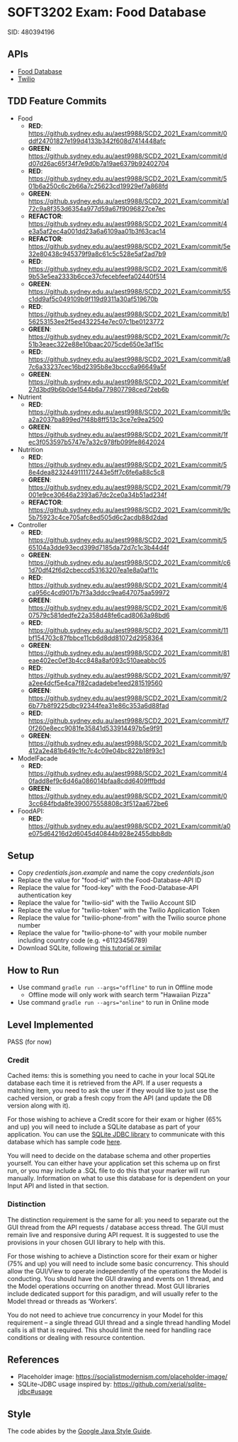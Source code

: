 # SOFT3202 Exam: Food Database
SID: 480394196

## APIs
* [Food Database](https://developer.edamam.com/food-database-api)
* [Twilio](https://www.twilio.com)

## TDD Feature Commits
* Food
    * **RED**: https://github.sydney.edu.au/aest9988/SCD2_2021_Exam/commit/0ddf24701827e199d4133b342f608d7414448afc
    * **GREEN**: https://github.sydney.edu.au/aest9988/SCD2_2021_Exam/commit/dd07d26ac65f34f7e9d0b7a19ae6379b92402704
    * **RED**: https://github.sydney.edu.au/aest9988/SCD2_2021_Exam/commit/501b6a250c6c2b66a7c25623cd19929ef7a868fd
    * **GREEN**: https://github.sydney.edu.au/aest9988/SCD2_2021_Exam/commit/a172c9a8f353d6354a977d59a67f9096827ce7ec
    * **REFACTOR**: https://github.sydney.edu.au/aest9988/SCD2_2021_Exam/commit/4e3a5af2ec4a001dd23a6a6109aa01b3f63cac14
    * **REFACTOR**: https://github.sydney.edu.au/aest9988/SCD2_2021_Exam/commit/5e32e80438c945379f9a8c61c5c528e5af2ad7b9
    * **RED**: https://github.sydney.edu.au/aest9988/SCD2_2021_Exam/commit/69b53e5ea2333b6cce37cfecebfeefa02440f514
    * **GREEN**: https://github.sydney.edu.au/aest9988/SCD2_2021_Exam/commit/55c1dd9af5c049109b9f119d9311a30af519670b
    * **RED**: https://github.sydney.edu.au/aest9988/SCD2_2021_Exam/commit/b156253153ee2f5ed432254e7ec07c1be0123772
    * **GREEN**: https://github.sydney.edu.au/aest9988/SCD2_2021_Exam/commit/7c51b3eaec322e88e10baac2075cde650e3af15c
    * **RED**: https://github.sydney.edu.au/aest9988/SCD2_2021_Exam/commit/a87c6a33237cec16bd2395b8e3bccc6a96649a5f
    * **GREEN**: https://github.sydney.edu.au/aest9988/SCD2_2021_Exam/commit/ef27d3bd9b6b0de1544b6a779807798ced72eb6b
* Nutrient
    * **RED**: https://github.sydney.edu.au/aest9988/SCD2_2021_Exam/commit/9ca2a2037ba899ed7f48b8ff513c3ce7e9ea2500
    * **GREEN**: https://github.sydney.edu.au/aest9988/SCD2_2021_Exam/commit/1fec3f053597b5747e7a32c978fb099fe8642024
* Nutrition
    * **RED**: https://github.sydney.edu.au/aest9988/SCD2_2021_Exam/commit/58e4dea8232449111172443e5ff7c6fe6a88c5c8
    * **GREEN**: https://github.sydney.edu.au/aest9988/SCD2_2021_Exam/commit/79001e9ce30646a2393a67dc2ce0a34b51ad234f
    * **REFACTOR**: https://github.sydney.edu.au/aest9988/SCD2_2021_Exam/commit/9c5b75923c4ce705afc8ed505d6c2acdb88d2dad
* Controller
    * **RED**: https://github.sydney.edu.au/aest9988/SCD2_2021_Exam/commit/565104a3dde93ecd399d7185da72d7c1c3b44d4f
    * **GREEN**: https://github.sydney.edu.au/aest9988/SCD2_2021_Exam/commit/c61d70df42f6d2cbeccd53163207ea1e8a0af11c
    * **RED**: https://github.sydney.edu.au/aest9988/SCD2_2021_Exam/commit/4ca956c4cd9017b7f3a3ddcc9ea647075aa59972
    * **GREEN**: https://github.sydney.edu.au/aest9988/SCD2_2021_Exam/commit/607579c581dedfe22a358d48fe6cad8063a98bd6
    * **RED**: https://github.sydney.edu.au/aest9988/SCD2_2021_Exam/commit/11bf154703c87fbbce11cb6d8dd81072d2958364
    * **GREEN**: https://github.sydney.edu.au/aest9988/SCD2_2021_Exam/commit/81eae402ec0ef3b4cc848a8af093c510aeabbc05
    * **RED**: https://github.sydney.edu.au/aest9988/SCD2_2021_Exam/commit/97a2ee4dcf5e4ca7f82cadadebe1eed281519560
    * **GREEN**: https://github.sydney.edu.au/aest9988/SCD2_2021_Exam/commit/26b77b8f9225dbc92344fea31e86c353a6d88fad
    * **RED**: https://github.sydney.edu.au/aest9988/SCD2_2021_Exam/commit/f70f260e8ecc9081fe35841d533914497b5e9f91
    * **GREEN**: https://github.sydney.edu.au/aest9988/SCD2_2021_Exam/commit/b412a2e481b649c1fc7c4c09e04bc822b18f93c1
* ModelFacade
    * **RED**: https://github.sydney.edu.au/aest9988/SCD2_2021_Exam/commit/40fadd8ef9c6d46a086014bfaa8cdd6409fffbdd
    * **GREEN**: https://github.sydney.edu.au/aest9988/SCD2_2021_Exam/commit/03cc684fbda8fe390075558808c3f512aa672be6
* FoodAPI:
    * **RED**: https://github.sydney.edu.au/aest9988/SCD2_2021_Exam/commit/a0e075d64216d2d6045d40844b928e2455dbb8db
    
## Setup
* Copy *credentials.json.example* and name the copy *credentials.json*
* Replace the value for "food-id" with the Food-Database-API ID
* Replace the value for "food-key" with the Food-Database-API authentication key
* Replace the value for "twilio-sid" with the Twilio Account SID
* Replace the value for "twilio-token" with the Twilio Application Token
* Replace the value for "twilio-phone-from" with the Twilio source phone number
* Replace the value for "twilio-phone-to" with your mobile number including country code (e.g. +61123456789)
* Download SQLite, following [this tutorial or similar](https://www.tutorialspoint.com/sqlite/sqlite_installation.htm)
    
## How to Run
* Use command `gradle run --args="offline"` to run in Offline mode
    * Offline mode will only work with search term "Hawaiian Pizza"
* Use command `gradle run --agrs="online"` to run in Online mode

## Level Implemented
PASS (for now)

### Credit
Cached items: this is something you need to cache in your local SQLite database each time it is retrieved from
the API. If a user requests a matching item, you need to ask the user if they would like to just use the cached
version, or grab a fresh copy from the API (and update the DB version along with it). 

For those wishing to achieve a Credit score for their exam or higher (65% and up) you will need to include a
SQLite database as part of your application. You can use the [SQLite JDBC library](https://mvnrepository.com/artifact/org.xerial/sqlite-jdbc/3.34.0) to communicate with this
database which has sample code [here](https://github.com/xerial/sqlite-jdbc). 

You will need to decide on the database schema and other properties yourself. You can either have your
application set this schema up on first run, or you may include a .SQL file to do this that your marker will run
manually.
Information on what to use this database for is dependent on your Input API and listed in that section. 

### Distinction
The distinction requirement is the same for all: you need to separate out the GUI thread from the API requests
/ database access thread. The GUI must remain live and responsive during API request. It is suggested to use
the provisions in your chosen GUI library to help with this.

For those wishing to achieve a Distinction score for their exam or higher (75% and up) you will need to include
some basic concurrency. This should allow the GUI/View to operate independently of the operations the
Model is conducting. You should have the GUI drawing and events on 1 thread, and the Model operations
occurring on another thread. Most GUI libraries include dedicated support for this paradigm, and will usually
refer to the Model thread or threads as ‘Workers’.

You do not need to achieve true concurrency in your Model for this requirement – a single thread GUI thread
and a single thread handling Model calls is all that is required. This should limit the need for handling race
conditions or dealing with resource contention. 

## References
* Placeholder image: https://socialistmodernism.com/placeholder-image/
* SQLite-JDBC usage inspired by: https://github.com/xerial/sqlite-jdbc#usage

## Style
The code abides by the [Google Java Style Guide](https://google.github.io/styleguide/javaguide.html).